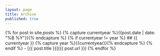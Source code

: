 ```yaml
---
layout: page
title: Archive
published: true
---
```


{% for post in site.posts %}
  {% capture currentyear %}{{post.date | date: "%B %Y"}}{% endcapture %}
  {% if currentyear != year %}
    ## {{ currentyear }}
     {% capture year %}{{currentyear}}{% endcapture %} 
  {% endif %}
    - [{{ post.title }}]({{ post.url }})
{% endfor %}